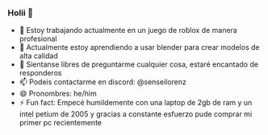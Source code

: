 ### Holii 👋

- 🔭 Estoy trabajando actualmente en un juego de roblox de manera profesional
- 🌱 Actualmente estoy aprendiendo a usar blender para crear modelos de alta calidad
- 💬 Sientanse libres de preguntarme cualquier cosa, estaré encantado de responderos
- 📫 Podeis contactarme en discord: @senseilorenz
- 😄 Pronombres: he/him
- ⚡ Fun fact: Empecé humildemente con una laptop de 2gb de ram y un intel petium de 2005 y gracias a constante esfuerzo pude comprar mi primer pc recientemente
